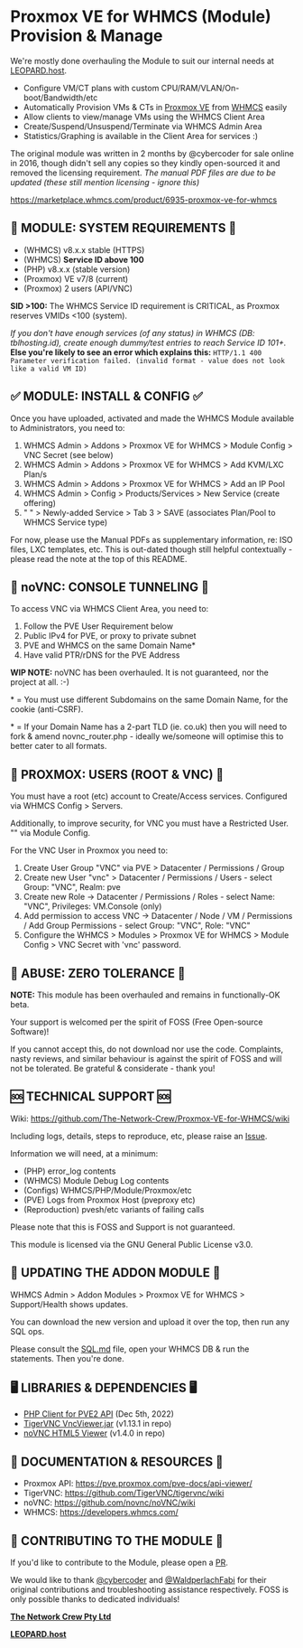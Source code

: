 # Proxmox VE for WHMCS (Module) Provision & Manage

We're mostly done overhauling the Module to suit our internal needs at [LEOPARD.host](https://leopard.host).

- Configure VM/CT plans with custom CPU/RAM/VLAN/On-boot/Bandwidth/etc
- Automatically Provision VMs & CTs in [Proxmox VE](https://proxmox.com/en/proxmox-ve/features) from [WHMCS](https://www.whmcs.com/tour/) easily
- Allow clients to view/manage VMs using the WHMCS Client Area
- Create/Suspend/Unsuspend/Terminate via WHMCS Admin Area
- Statistics/Graphing is available in the Client Area for services :)

The original module was written in 2 months by @cybercoder for sale online in 2016, though didn't sell any copies so they kindly open-sourced it and removed the licensing requirement. _The manual PDF files are due to be updated (these still mention licensing - ignore this)_

https://marketplace.whmcs.com/product/6935-proxmox-ve-for-whmcs

## 🎯 MODULE: SYSTEM REQUIREMENTS 🎯

- (WHMCS) v8.x.x stable (HTTPS)
- (WHMCS) **Service ID above 100**
- (PHP) v8.x.x (stable version)
- (Proxmox) VE v7/8 (current)
- (Proxmox) 2 users (API/VNC)

**SID >100:** The WHMCS Service ID requirement is CRITICAL, as Proxmox reserves VMIDs <100 (system). 

_If you don't have enough services (of any status) in WHMCS (DB: tblhosting.id), create enough dummy/test entries to reach Service ID 101+._ **Else you're likely to see an error which explains this:** `HTTP/1.1 400 Parameter verification failed. (invalid format - value does not look like a valid VM ID)`

## ✅ MODULE: INSTALL & CONFIG ✅

Once you have uploaded, activated and made the WHMCS Module available to Administrators, you need to:

1. WHMCS Admin > Addons > Proxmox VE for WHMCS > Module Config > VNC Secret (see below)
2. WHMCS Admin > Addons > Proxmox VE for WHMCS > Add KVM/LXC Plan/s
3. WHMCS Admin > Addons > Proxmox VE for WHMCS > Add an IP Pool
4. WHMCS Admin > Config > Products/Services > New Service (create offering)
5. " " > Newly-added Service > Tab 3 > SAVE (associates Plan/Pool to WHMCS Service type)

For now, please use the Manual PDFs as supplementary information, re: ISO files, LXC templates, etc. This is out-dated though still helpful contextually - please read the note at the top of this README.

## 🥽 noVNC: CONSOLE TUNNELING 🥽

To access VNC via WHMCS Client Area, you need to:

1. Follow the PVE User Requirement below
2. Public IPv4 for PVE, or proxy to private subnet
3. PVE and WHMCS on the same Domain Name*
4. Have valid PTR/rDNS for the PVE Address

**WIP NOTE:** noVNC has been overhauled. It is not guaranteed, nor the project at all. :-)

\* = You must use different Subdomains on the same Domain Name, for the cookie (anti-CSRF).

\* = If your Domain Name has a 2-part TLD (ie. co.uk) then you will need to fork & amend novnc_router.php - ideally we/someone will optimise this to better cater to all formats.

## 👥 PROXMOX: USERS (ROOT & VNC) 👥

You must have a root (etc) account to Create/Access services. Configured via WHMCS Config > Servers.

Additionally, to improve security, for VNC you must have a Restricted User. "" via Module Config.

For the VNC User in Proxmox you need to:
1. Create User Group "VNC" via PVE > Datacenter / Permissions / Group
2. Create new User "vnc" > Datacenter / Permissions / Users - select Group: "VNC", Realm: pve
3. Create new Role -> Datacenter / Permissions / Roles - select Name: "VNC", Privileges: VM.Console (only)
4. Add permission to access VNC -> Datacenter / Node / VM / Permissions / Add Group Permissions - select Group: "VNC", Role: "VNC"
5. Configure the WHMCS > Modules > Proxmox VE for WHMCS > Module Config > VNC Secret with 'vnc' password.

## 🤬 ABUSE: ZERO TOLERANCE 🤬

**NOTE:** This module has been overhauled and remains in functionally-OK beta. 

Your support is welcomed per the spirit of FOSS (Free Open-source Software)!

If you cannot accept this, do not download nor use the code. Complaints, nasty reviews, and similar behaviour is against the spirit of FOSS and will not be tolerated. Be grateful & considerate - thank you!

## 🆘 TECHNICAL SUPPORT 🆘

Wiki: https://github.com/The-Network-Crew/Proxmox-VE-for-WHMCS/wiki

Including logs, details, steps to reproduce, etc, please raise an [Issue](https://github.com/The-Network-Crew/Proxmox-VE-for-WHMCS/issues).

Information we will need, at a minimum:

- (PHP) error_log contents
- (WHMCS) Module Debug Log contents
- (Configs) WHMCS/PHP/Module/Proxmox/etc
- (PVE) Logs from Proxmox Host (pveproxy etc)
- (Reproduction) pvesh/etc variants of failing calls

Please note that this is FOSS and Support is not guaranteed.

This module is licensed via the GNU General Public License v3.0.

## 🔄 UPDATING THE ADDON MODULE 🔄

WHMCS Admin > Addon Modules > Proxmox VE for WHMCS > Support/Health shows updates.

You can download the new version and upload it over the top, then run any SQL ops.

Please consult the [SQL.md](https://github.com/The-Network-Crew/Proxmox-VE-for-WHMCS/blob/master/SQL.md) file, open your WHMCS DB & run the statements. Then you're done.

## 🖥️ LIBRARIES & DEPENDENCIES 🖥️

- [PHP Client for PVE2 API](https://github.com/CpuID/pve2-api-php-client) (Dec 5th, 2022)
- [TigerVNC VncViewer.jar](https://sourceforge.net/projects/tigervnc/files/stable/) (v1.13.1 in repo)
- [noVNC HTML5 Viewer](https://github.com/novnc/noVNC) (v1.4.0 in repo)

## 📄 DOCUMENTATION & RESOURCES 📄

- Proxmox API: https://pve.proxmox.com/pve-docs/api-viewer/
- TigerVNC: https://github.com/TigerVNC/tigervnc/wiki
- noVNC: https://github.com/novnc/noVNC/wiki
- WHMCS: https://developers.whmcs.com/

## 🎉 CONTRIBUTING TO THE MODULE 🎉

If you'd like to contribute to the Module, please open a [PR](https://github.com/The-Network-Crew/Proxmox-VE-for-WHMCS/pulls).

We would like to thank [@cybercoder](https://github.com/cybercoder/) and [@WaldperlachFabi](https://github.com/WaldperlachFabi) for their original contributions and troubleshooting assistance respectively. FOSS is only possible thanks to dedicated individuals!

**[The Network Crew Pty Ltd](https://thenetworkcrew.com.au)**

**[LEOPARD.host](https://leopard.host)**
